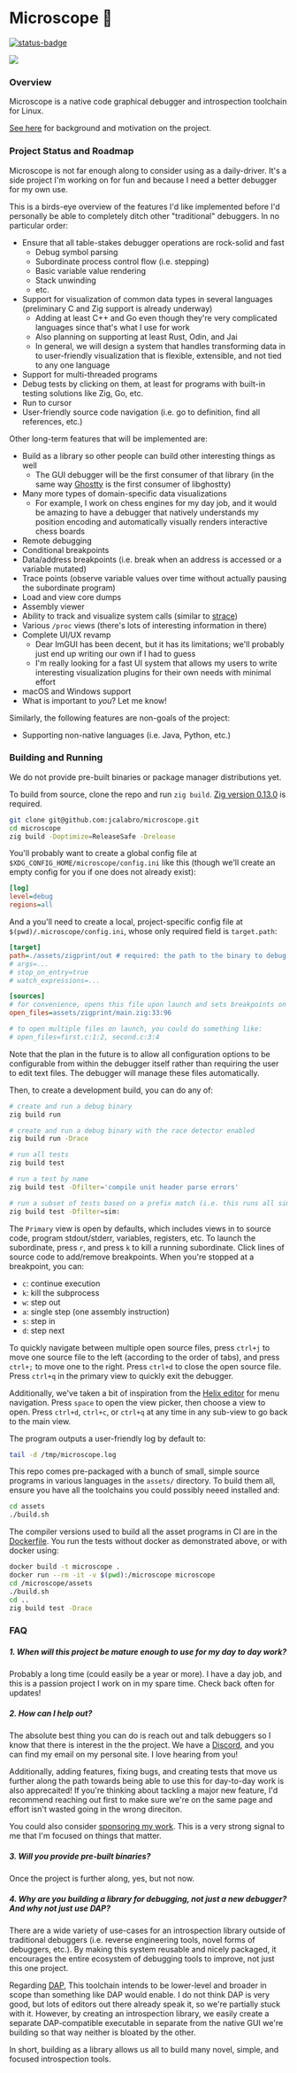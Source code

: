 # Microscope 🔬

[![status-badge](https://nuc01.tail0223.ts.net/api/badges/1/status.svg)](https://nuc01.tail0223.ts.net/repos/1)

<img src="https://github.com/user-attachments/assets/8ad10ca9-42d1-4afe-8397-74b8a92a69f5" />

### Overview

Microscope is a native code graphical debugger and introspection toolchain for Linux.

[See here](https://calabro.io/microscope) for background and motivation on the project.

### Project Status and Roadmap

Microscope is not far enough along to consider using as a daily-driver. It's a side project I'm working on for fun and because I need a better debugger for my own use.

This is a birds-eye overview of the features I'd like implemented before I'd personally be able to completely ditch other "traditional" debuggers. In no particular order:

- Ensure that all table-stakes debugger operations are rock-solid and fast
  - Debug symbol parsing
  - Subordinate process control flow (i.e. stepping)
  - Basic variable value rendering
  - Stack unwinding
  - etc.
- Support for visualization of common data types in several languages (preliminary C and Zig support is already underway)
  - Adding at least C++ and Go even though they're very complicated languages since that's what I use for work
  - Also planning on supporting at least Rust, Odin, and Jai
  - In general, we will design a system that handles transforming data in to user-friendly visualization that is flexible, extensible, and not tied to any one language
- Support for multi-threaded programs
- Debug tests by clicking on them, at least for programs with built-in testing solutions like Zig, Go, etc.
- Run to cursor
- User-friendly source code navigation (i.e. go to definition, find all references, etc.)

Other long-term features that will be implemented are:

- Build as a library so other people can build other interesting things as well
  - The GUI debugger will be the first consumer of that library (in the same way [Ghostty](https://github.com/mitchellh/ghostty) is the first consumer of libghostty)
- Many more types of domain-specific data visualizations
  - For example, I work on chess engines for my day job, and it would be amazing to have a debugger that natively understands my position encoding and automatically visually renders interactive chess boards
- Remote debugging
- Conditional breakpoints
- Data/address breakpoints (i.e. break when an address is accessed or a variable mutated)
- Trace points (observe variable values over time without actually pausing the subordinate program)
- Load and view core dumps
- Assembly viewer
- Ability to track and visualize system calls (similar to [strace](https://man7.org/linux/man-pages/man1/strace.1.html))
- Various `/proc` views (there's lots of interesting information in there)
- Complete UI/UX revamp
  - Dear ImGUI has been decent, but it has its limitations; we'll probably just end up writing our own if I had to guess
  - I'm really looking for a fast UI system that allows my users to write interesting visualization plugins for their own needs with minimal effort
- macOS and Windows support
- What is important to _you_? Let me know!

Similarly, the following features are non-goals of the project:

- Supporting non-native languages (i.e. Java, Python, etc.)

### Building and Running

We do not provide pre-built binaries or package manager distributions yet.

To build from source, clone the repo and run `zig build`. [Zig version 0.13.0](https://ziglang.org/download/) is required.

```bash
git clone git@github.com:jcalabro/microscope.git
cd microscope
zig build -Doptimize=ReleaseSafe -Drelease
```

You'll probably want to create a global config file at `$XDG_CONFIG_HOME/microscope/config.ini` like this (though we'll create an empty config for you if one does not already exist):

```ini
[log]
level=debug
regions=all
```

And a you'll need to create a local, project-specific config file at `$(pwd)/.microscope/config.ini`, whose only required field is `target.path`:

```ini
[target]
path=./assets/zigprint/out # required: the path to the binary to debug
# args=...
# stop_on_entry=true
# watch_expressions=...

[sources]
# for convenience, opens this file upon launch and sets breakpoints on lines 33 and 96
open_files=assets/zigprint/main.zig:33:96

# to open multiple files on launch, you could do something like:
# open_files=first.c:1:2, second.c:3:4
```

Note that the plan in the future is to allow all configuration options to be configurable from within the debugger itself rather than requiring the user to edit text files. The debugger will manage these files automatically.

Then, to create a development build, you can do any of:

```bash
# create and run a debug binary
zig build run

# create and run a debug binary with the race detector enabled
zig build run -Drace

# run all tests
zig build test

# run a test by name
zig build test -Dfilter='compile unit header parse errors'

# run a subset of tests based on a prefix match (i.e. this runs all simulator tests)
zig build test -Dfilter=sim:
```

The `Primary` view is open by defaults, which includes views in to source code, program stdout/stderr, variables, registers, etc. To launch the subordinate, press `r`, and press `k` to kill a running subordinate. Click lines of source code to add/remove breakpoints. When you're stopped at a breakpoint, you can:

- `c`: continue execution
- `k`: kill the subprocess
- `w`: step out
- `a`: single step (one assembly instruction)
- `s`: step in
- `d`: step next

To quickly navigate between multiple open source files, press `ctrl+j` to move one source file to the left (according to the order of tabs), and press `ctrl+;` to move one to the right. Press `ctrl+d` to close the open source file. Press `ctrl+q` in the primary view to quickly exit the debugger.

Additionally, we've taken a bit of inspiration from the [Helix editor](https://helix-editor.com/) for menu navigation. Press `space` to open the view picker, then choose a view to open. Press `ctrl+d`, `ctrl+c`, or `ctrl+q` at any time in any sub-view to go back to the main view.

The program outputs a user-friendly log by default to:

```bash
tail -d /tmp/microscope.log
```

This repo comes pre-packaged with a bunch of small, simple source programs in various languages in the `assets/` directory. To build them all, ensure you have all the toolchains you could possibly neeed installed and:

```bash
cd assets
./build.sh
```

The compiler versions used to build all the asset programs in CI are in the [Dockerfile](https://github.com/jcalabro/microscope/blob/main/Dockerfile). You run the tests without docker as demonstrated above, or with docker using:

```bash
docker build -t microscope .
docker run --rm -it -v $(pwd):/microscope microscope
cd /microscope/assets
./build.sh
cd ..
zig build test -Drace
```

### FAQ

##### 1. When will this project be mature enough to use for my day to day work?

Probably a long time (could easily be a year or more). I have a day job, and this is a passion project I work on in my spare time. Check back often for updates!

##### 2. How can I help out?

The absolute best thing you can do is reach out and talk debuggers so I know that there is interest in the the project. We have a [Discord](https://github.com/sponsors/jcalabro), and you can find my email on my personal site. I love hearing from you!

Additionally, adding features, fixing bugs, and creating tests that move us further along the path towards being able to use this for day-to-day work is also apprecaited! If you're thinking about tackling a major new feature, I'd recommend reaching out first to make sure we're on the same page and effort isn't wasted going in the wrong direciton.

You could also consider [sponsoring my work](https://github.com/sponsors/jcalabro). This is a very strong signal to me that I'm focused on things that matter.

##### 3. Will you provide pre-built binaries?

Once the project is further along, yes, but not now.

##### 4. Why are you building a library for debugging, not just a new debugger? And why not just use DAP?

There are a wide variety of use-cases for an introspection library outside of traditional debuggers (i.e. reverse engineering tools, novel forms of debuggers, etc.). By making this system reusable and nicely packaged, it encourages the entire ecosystem of debugging tools to improve, not just this one project.

Regarding [DAP](https://microsoft.github.io/debug-adapter-protocol), This toolchain intends to be lower-level and broader in scope than something like DAP would enable. I do not think DAP is very good, but lots of editors out there already speak it, so we're partially stuck with it. However, by creating an introspection library, we easily create a separate DAP-compatible executable in separate from the native GUI we're building so that way neither is bloated by the other.

In short, building as a library allows us all to build many novel, simple, and focused introspection tools.
